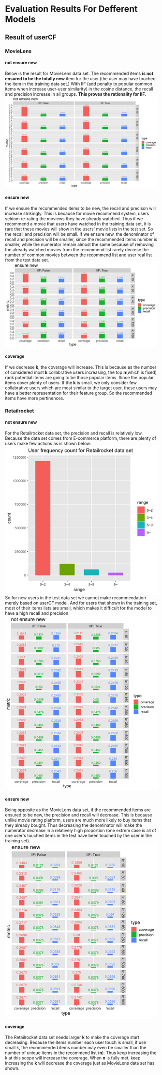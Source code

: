 # Evaluation Results For Defferent Models
## Result of userCF
### MovieLens
#### not ensure new
Below is the result for MovieLens data set. The recommended items **is not ensured to be the totally new** item for the user.(the user may have touched the item in the training data set.) With IIF (add penalty to popular common items when increase user-user similarity) in the cosine distance, the recall and precision increase in all groups. **This proves the rationality for IIF**.
![avatar](plot/movielens_not_ensure_new.png)
#### ensure new
If we ensure the recommended items to be new, the recall and precison will increase strikingly. This is because for movie recommend system, users seldom re-rating the moviews they have already watched. Thus if we recommend a movie that users have watched in the training data set, it is rare that these movies will show in the users' movie lists in the test set. So the recall and precision will be small. If we ensure new, the denominator of recall and precision will be smaller, since the recommended items number is smaller, while the numerator remain almost the same because of removing the already watched movies from the recommend list rarely decrese the number of common movies between the recommend list and user real list from the test data set.
![avatar](plot/movielens_ensure_new.png)
#### coverage
If we decrease **k**, the coverage will increase. This is because as the number of considered most **k** collabrative users increasing, the top **n**(which is fixed) rank potential items are going to be those popular items. Since the popular items cover plenty of users. If the **k** is small, we only consider few collabrative users which are most similar to the target user, these users may have a better representation for their feature group. So the recommended items have more pertinences.
### Retailrocket
#### not ensure new
For the Retailrocket data set, the precision and recall is relatively low. Because the data set comes from E-commerce platform, there are plenty of users make few actions as is shown below.
![avatar](plot/retailrocket_user_freq.png)
So for new users in the test data set we cannot make recommendation merely based on userCF model. And for users that shown in the training set, most of their items lists are small, which makes it difficult for the model to have a high recall and precision.
![avatar](plot/retailrocket_not_ensure_new.png)
#### ensure new
Being opposite as the MovieLens data set, if the recommended items are ensured to be new, the precision and recall will decrease. This is because unlike movie rating platform, users are much more likely to buy items that they already bought. Thus decreasing the denominator will make the numerator decrease in a relatively high proportion (one extrem case is all of one user's touched items in the test have been touched by the user in the training set).
![avatar](plot/retailrocket_ensure_new.png)
#### coverage
The Retailrocket data set needs larger **k** to make the coverage start decreasing. Because the items number each user touch is small, if use small k, the recommended items number may even be smaller than the number of unique items in the recommend list (**n**). Thus keep increasing the k at this scope will increase the coverage. When **n** is fully met, keep increasing the **k** will decrease the coverage just as MovieLens data set has shown.
